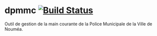 # dpmmc [![Build Status](https://travis-ci.org/DSI-Ville-Noumea/dpmmc.svg?branch=master)](https://travis-ci.org/DSI-Ville-Noumea/dpmmc)

Outil de gestion de la main courante de la Police Municipale de la Ville de Nouméa.

